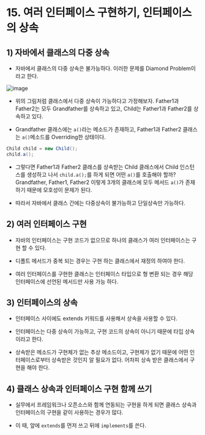 # 15. 여러 인터페이스 구현하기, 인터페이스의 상속

## 1) 자바에서 클래스의 다중 상속

* 자바에서 클래스의 다중 상속은 불가능하다. 이러한 문제를 Diamond Problem이라고 한다.

![image](https://user-images.githubusercontent.com/27791880/151905936-a2da0fb8-5bb8-4acf-8350-e7cb0d986ed9.png)

* 위의 그림처럼 클래스에서 다중 상속이 가능하다고 가정해보자. Father1과 Father2는 모두 Grandfather를 상속하고 있고, Child는 Father1과 Father2를 상속하고 있다.

* Grandfather 클래스에는 `a()`라는 메소드가 존재하고, Father1과 Father2 클래스는 `a()`메소드를 Overriding한 상태이다.

```java
Child child = new Child();
child.a();
```

* 그렇다면 Father1과 Father2 클래스를 상속받는 Child 클래스에서 Child 인스턴스를 생성하고 나서 `child.a();`를 하게 되면 어떤 `a()`를 호출해야 할까? Grandfather, Father1, Father2 이렇게 3개의 클래스에 모두 메서드 `a()`가 존재하기 때문에 모호성이 문제가 된다.

* 따라서 자바에서 클래스 간에는 다중상속이 불가능하고 단일상속만 가능하다.

## 2) 여러 인터페이스 구현

* 자바의 인터페이스는 구현 코드가 없으므로 하나의 클래스가 여러 인터페이스는 구현 할 수 있다.

* 디폴트 메서드가 중복 되는 경우는 구현 하는 클래스에서 재정의 하여야 한다.

* 여러 인터페이스를 구현한 클래스는 인터페이스 타입으로 형 변환 되는 경우 해당 인터페이스에 선언된 메서드만 사용 가능 하다.

## 3) 인터페이스의 상속

* 인터페이스 사이에도 extends 키워드를 사용해서 상속을 사용할 수 있다.

* 인터페이스는 다중 상속이 가능하고, 구현 코드의 상속이 아니기 때문에 타입 상속이라고 한다.

* 상속받은 메소드가 구현체가 없는 추상 메소드이고, 구현체가 없기 때문에 어떤 인터페이스로부터 상속받은 것인지 알 필요가 없다. 어차피 상속 받은 클래스에서 구현을 해야 한다.

## 4) 클래스 상속과 인터페이스 구현 함께 쓰기

* 실무에서 프레임워크나 오픈소스와 함께 연동되는 구현을 하게 되면 클래스 상속과 인터페이스의 구현을 같이 사용하는 경우가 많다.

* 이 때, 앞에 `extends`를 먼저 쓰고 뒤에 `implements`를 쓴다.